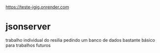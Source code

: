 https://teste-igjg.onrender.com
# jsonserver
trabalho individual do resilia pedindo um banco de dados bastante básico para trabalhos futuros
